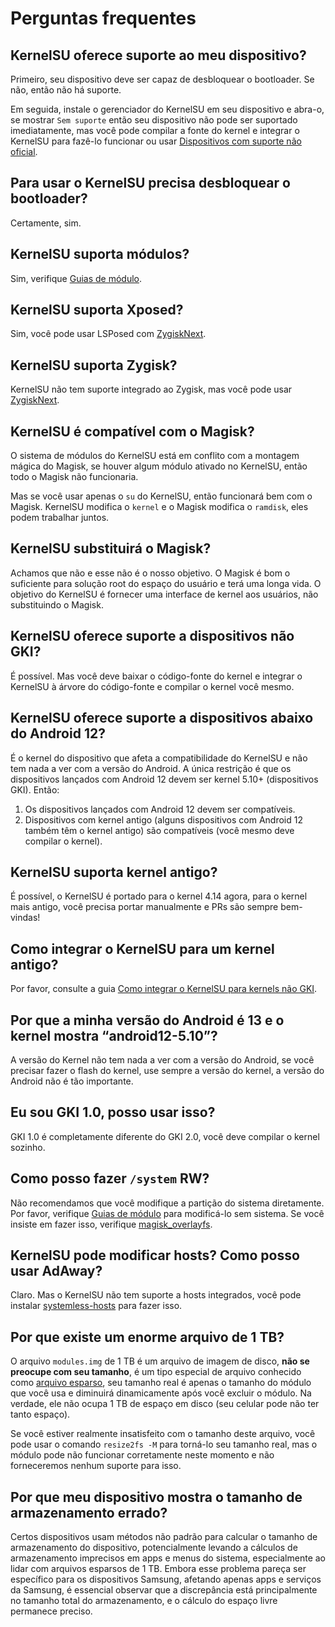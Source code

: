 # Perguntas frequentes

## KernelSU oferece suporte ao meu dispositivo?

Primeiro, seu dispositivo deve ser capaz de desbloquear o bootloader. Se não, então não há suporte.

Em seguida, instale o gerenciador do KernelSU em seu dispositivo e abra-o, se mostrar `Sem suporte` então seu dispositivo não pode ser suportado imediatamente, mas você pode compilar a fonte do kernel e integrar o KernelSU para fazê-lo funcionar ou usar [Dispositivos com suporte não oficial](unofficially-support-devices).

## Para usar o KernelSU precisa desbloquear o bootloader?

Certamente, sim.

## KernelSU suporta módulos?

Sim, verifique [Guias de módulo](module.md).

## KernelSU suporta Xposed?

Sim, você pode usar LSPosed com [ZygiskNext](https://github.com/Dr-TSNG/ZygiskNext).

## KernelSU suporta Zygisk?

KernelSU não tem suporte integrado ao Zygisk, mas você pode usar [ZygiskNext](https://github.com/Dr-TSNG/ZygiskNext).

## KernelSU é compatível com o Magisk?

O sistema de módulos do KernelSU está em conflito com a montagem mágica do Magisk, se houver algum módulo ativado no KernelSU, então todo o Magisk não funcionaria.

Mas se você usar apenas o `su` do KernelSU, então funcionará bem com o Magisk. KernelSU modifica o `kernel` e o Magisk modifica o `ramdisk`, eles podem trabalhar juntos.

## KernelSU substituirá o Magisk?

Achamos que não e esse não é o nosso objetivo. O Magisk é bom o suficiente para solução root do espaço do usuário e terá uma longa vida. O objetivo do KernelSU é fornecer uma interface de kernel aos usuários, não substituindo o Magisk.

## KernelSU oferece suporte a dispositivos não GKI?

É possível. Mas você deve baixar o código-fonte do kernel e integrar o KernelSU à árvore do código-fonte e compilar o kernel você mesmo.

## KernelSU oferece suporte a dispositivos abaixo do Android 12?

É o kernel do dispositivo que afeta a compatibilidade do KernelSU e não tem nada a ver com a versão do Android. A única restrição é que os dispositivos lançados com Android 12 devem ser kernel 5.10+ (dispositivos GKI). Então:

1. Os dispositivos lançados com Android 12 devem ser compatíveis.
2. Dispositivos com kernel antigo (alguns dispositivos com Android 12 também têm o kernel antigo) são compatíveis (você mesmo deve compilar o kernel).

## KernelSU suporta kernel antigo?

É possível, o KernelSU é portado para o kernel 4.14 agora, para o kernel mais antigo, você precisa portar manualmente e PRs são sempre bem-vindas!

## Como integrar o KernelSU para um kernel antigo?

Por favor, consulte a guia [Como integrar o KernelSU para kernels não GKI](how-to-integrate-for-non-gki).

## Por que a minha versão do Android é 13 e o kernel mostra “android12-5.10”?

A versão do Kernel não tem nada a ver com a versão do Android, se você precisar fazer o flash do kernel, use sempre a versão do kernel, a versão do Android não é tão importante.

## Eu sou GKI 1.0, posso usar isso?

GKI 1.0 é completamente diferente do GKI 2.0, você deve compilar o kernel sozinho.

## Como posso fazer `/system` RW?

Não recomendamos que você modifique a partição do sistema diretamente. Por favor, verifique [Guias de módulo](module.md) para modificá-lo sem sistema. Se você insiste em fazer isso, verifique [magisk_overlayfs](https://github.com/HuskyDG/magic_overlayfs).

## KernelSU pode modificar hosts? Como posso usar AdAway?

Claro. Mas o KernelSU não tem suporte a hosts integrados, você pode instalar [systemless-hosts](https://github.com/symbuzzer/systemless-hosts-KernelSU-module) para fazer isso.

## Por que existe um enorme arquivo de 1 TB?

O arquivo `modules.img` de 1 TB é um arquivo de imagem de disco, **não se preocupe com seu tamanho**, é um tipo especial de arquivo conhecido como [arquivo esparso](https://en.wikipedia.org/wiki/Sparse_file), seu tamanho real é apenas o tamanho do módulo que você usa e diminuirá dinamicamente após você excluir o módulo. Na verdade, ele não ocupa 1 TB de espaço em disco (seu celular pode não ter tanto espaço).

Se você estiver realmente insatisfeito com o tamanho deste arquivo, você pode usar o comando `resize2fs -M` para torná-lo seu tamanho real, mas o módulo pode não funcionar corretamente neste momento e não forneceremos nenhum suporte para isso.

## Por que meu dispositivo mostra o tamanho de armazenamento errado?

Certos dispositivos usam métodos não padrão para calcular o tamanho de armazenamento do dispositivo, potencialmente levando a cálculos de armazenamento imprecisos em apps e menus do sistema, especialmente ao lidar com arquivos esparsos de 1 TB. Embora esse problema pareça ser específico para os dispositivos Samsung, afetando apenas apps e serviços da Samsung, é essencial observar que a discrepância está principalmente no tamanho total do armazenamento, e o cálculo do espaço livre permanece preciso.
